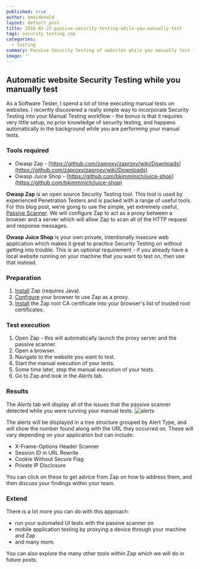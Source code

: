 ```yaml
---
published: true
author: bmacdonald
layout: default_post
title: 2018-02-27-passive-security-testing-while-you-manually-test
tags: security testing zap
categories:
  - testing
summary: Passive Security Testing of websites while you manually test them
image: ''
---
```

## Automatic website Security Testing while you manually test

As a Software Tester, I spend a lot of time executing manual tests on websites. I recently discovered a really simple way to incorporate Security Testing into your Manual Testing workflow  - the bonus is that it requires very little setup, no prior knowledge of security testing, and happens automatically in the background while you are performing your manual tests.

### Tools required
- Owasp Zap - [https://github.com/zaproxy/zaproxy/wiki/Downloads](https://github.com/zaproxy/zaproxy/wiki/Downloads)
- Owasp Juice Shop - [https://github.com/bkimminich/juice-shop](https://github.com/bkimminich/juice-shop)

**Owasp Zap** is an open source Security Testing tool. This tool is used by experienced Penetration Testers and is packed with a range of useful tools. For this blog post, we’re going to use the simple, yet extremely useful, [Passive Scanner](https://github.com/zaproxy/zap-core-help/wiki/HelpStartConceptsPscan). We will configure Zap to act as a proxy between a browser and a server which will allow Zap to  scan all of the HTTP request and response messages.

**Owasp Juice Shop** is your own private, intentionally insecure web application which makes it great to practice Security Testing on without getting into trouble. This is an optional requirement - if you already have a local website running on your machine that you want to test on, then use that instead.

### Preparation
1. [Install](https://github.com/zaproxy/zaproxy/wiki/Downloads) Zap (requires Java).
2. [Configure](https://github.com/zaproxy/zap-core-help/wiki/HelpStartProxies) your browser to use Zap as a proxy.
3. [Install](https://github.com/zaproxy/zap-core-help/wiki/HelpUiDialogsOptionsDynsslcert#install-zap-root-ca-certificate) the Zap root CA certificate into your browser's list of trusted root certificates.

### Test execution
1. Open Zap - this will automatically launch the proxy server and the passive scanner.
2. Open a browser.
3. Navigate to the website you want to test.
4. Start the manual execution of your tests.
5. Some time later, stop the manual execution of your tests.
6. Go to Zap and look in the _Alerts_ tab.

### Results
The _Alerts_ tab will display all of the issues that the passive scanner detected while you were running your manual tests. 
![alerts]({{site.baseurl}}/bmacdonald/assets/Alert.png)

The alerts will be displayed in a tree structure grouped by Alert Type, and will show the number found along with the URL they occurred on. 
These will vary depending on your application but can include:
 - X-Frame-Options Header Scanner
 - Session ID in URL Rewrite
 - Cookie Without Secure Flag
 - Private IP Disclosure
 
You can click on these to get advice from Zap on how to address them, and then discuss your findings within your team. 

### Extend
There is a lot more you can do with this approach: 
- run your automated UI tests with the passive scanner on
- mobile application testing by proxying a device through your machine and Zap
- and many more. 

You can also explore the many other tools within Zap which we will do in future posts. 
